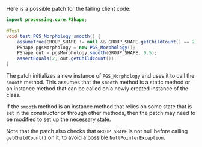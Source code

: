 Here is a possible patch for the failing client code:

```java
import processing.core.PShape;

@Test
void test_PGS_Morphology_smooth() {
    assumeTrue(GROUP_SHAPE != null && GROUP_SHAPE.getChildCount() == 2);
    PShape pgsMorphology = new PGS_Morphology();
    PShape out = pgsMorphology.smooth(GROUP_SHAPE, 0.5);
    assertEquals(2, out.getChildCount());
}
```

The patch initializes a new instance of `PGS_Morphology` and uses it to call the `smooth` method. This assumes that the `smooth` method is a static method or an instance method that can be called on a newly created instance of the class.

If the `smooth` method is an instance method that relies on some state that is set in the constructor or through other methods, then the patch may need to be modified to set up the necessary state.

Note that the patch also checks that `GROUP_SHAPE` is not null before calling `getChildCount()` on it, to avoid a possible `NullPointerException`.